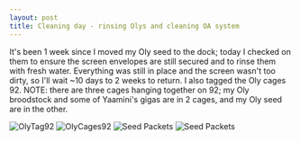 ```yaml
---
layout: post
title: Cleaning day - rinsing Olys and cleaning OA system
---
```


It's been 1 week since I moved my Oly seed to the dock; today I checked on them to ensure the screen envelopes are still secured and to rinse them with fresh water.  Everything was still in place and the screen wasn't too dirty, so I'll wait ~10 days to 2 weeks to return.  I also tagged the Oly cages 92. NOTE: there are three cages hanging together on 92; my Oly broodstock and some of Yaamini's gigas are in 2 cages, and my Oly seed are in the other. 

![OlyTag92](../../images/2017-10-12-tag92.JPG?raw=true)
![OlyCages92](../../images/2017-10-12-Oly-cages-92.JPG?raw=true)
![Seed Packets](../../images/2017-10-12-Seed-packets.JPG?raw=true)
![Seed Packets](../../images/2017-10-12-Seed-packets2.JPG?raw=true)

